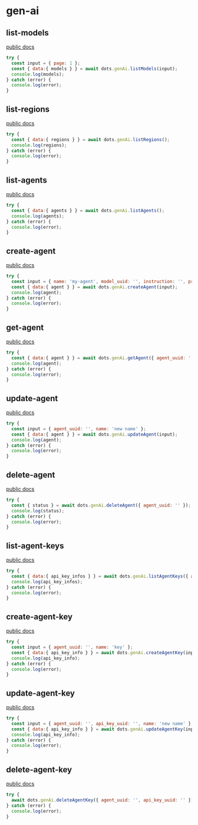 # gen-ai

## list-models
[public docs](https://docs.digitalocean.com/reference/api/genai/)
```javascript
try {
  const input = { page: 1 };
  const { data:{ models } } = await dots.genAi.listModels(input);
  console.log(models);
} catch (error) {
  console.log(error);
}
```

## list-regions
[public docs](https://docs.digitalocean.com/reference/api/genai/)
```javascript
try {
  const { data:{ regions } } = await dots.genAi.listRegions();
  console.log(regions);
} catch (error) {
  console.log(error);
}
```

## list-agents
[public docs](https://docs.digitalocean.com/reference/api/genai/)
```javascript
try {
  const { data:{ agents } } = await dots.genAi.listAgents();
  console.log(agents);
} catch (error) {
  console.log(error);
}
```

## create-agent
[public docs](https://docs.digitalocean.com/reference/api/genai/)
```javascript
try {
  const input = { name: 'my-agent', model_uuid: '', instruction: '', project_id: '', region: '' };
  const { data:{ agent } } = await dots.genAi.createAgent(input);
  console.log(agent);
} catch (error) {
  console.log(error);
}
```

## get-agent
[public docs](https://docs.digitalocean.com/reference/api/genai/)
```javascript
try {
  const { data:{ agent } } = await dots.genAi.getAgent({ agent_uuid: '' });
  console.log(agent);
} catch (error) {
  console.log(error);
}
```

## update-agent
[public docs](https://docs.digitalocean.com/reference/api/genai/)
```javascript
try {
  const input = { agent_uuid: '', name: 'new name' };
  const { data:{ agent } } = await dots.genAi.updateAgent(input);
  console.log(agent);
} catch (error) {
  console.log(error);
}
```

## delete-agent
[public docs](https://docs.digitalocean.com/reference/api/genai/)
```javascript
try {
  const { status } = await dots.genAi.deleteAgent({ agent_uuid: '' });
  console.log(status);
} catch (error) {
  console.log(error);
}
```

## list-agent-keys
[public docs](https://docs.digitalocean.com/reference/api/genai/)
```javascript
try {
  const { data:{ api_key_infos } } = await dots.genAi.listAgentKeys({ agent_uuid: '' });
  console.log(api_key_infos);
} catch (error) {
  console.log(error);
}
```

## create-agent-key
[public docs](https://docs.digitalocean.com/reference/api/genai/)
```javascript
try {
  const input = { agent_uuid: '', name: 'key' };
  const { data:{ api_key_info } } = await dots.genAi.createAgentKey(input);
  console.log(api_key_info);
} catch (error) {
  console.log(error);
}
```

## update-agent-key
[public docs](https://docs.digitalocean.com/reference/api/genai/)
```javascript
try {
  const input = { agent_uuid: '', api_key_uuid: '', name: 'new name' };
  const { data:{ api_key_info } } = await dots.genAi.updateAgentKey(input);
  console.log(api_key_info);
} catch (error) {
  console.log(error);
}
```

## delete-agent-key
[public docs](https://docs.digitalocean.com/reference/api/genai/)
```javascript
try {
  await dots.genAi.deleteAgentKey({ agent_uuid: '', api_key_uuid: '' });
} catch (error) {
  console.log(error);
}
```
